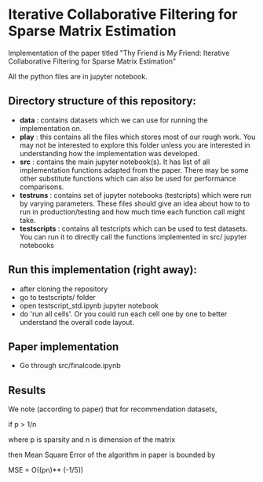 # Iterative Collaborative Filtering for Sparse Matrix Estimation
Implementation of the paper titled "Thy Friend is My Friend: Iterative Collaborative Filtering for Sparse Matrix Estimation"

All the python files are in jupyter notebook.

## Directory structure of this repository:
- **data** : contains datasets which we can use for running the implementation on.
- **play** : this contains all the files which stores most of our rough work. You may not be interested to explore this folder unless you are interested in understanding how the implementation was developed.
- **src** : contains the main jupyter notebook(s). It has list of all implementation functions adapted from the paper. There may be some other substitute functions which can also be used for performance comparisons.
- **testruns** : contains set of jupyter notebooks (testcripts) which were run by varying parameters. These files should give an idea about how to to run in production/testing and how much time each function call might take.
- **testscripts** : contains all testcripts which can be used to test datasets. You can run it to directly call the functions implemented in src/ jupyter notebooks

## Run this implementation (right away):
- after cloning the repository
- go to testscripts/ folder
- open testscript_std.ipynb jupyter notebook
- do 'run all cells'.
Or you could run each cell one by one to better understand the overall
code layout.

## Paper implementation
- Go through src/finalcode.ipynb

## Results
We note (according to paper) that for recommendation datasets,

if p > 1/n

where p is sparsity and n is dimension of the matrix

then Mean Square Error of the algorithm in paper is bounded by

MSE = O((pn)** (-1/5))
